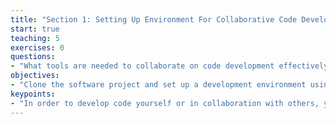 ```yaml
---
title: "Section 1: Setting Up Environment For Collaborative Code Development"
start: true
teaching: 5
exercises: 0
questions:
- "What tools are needed to collaborate on code development effectively?"
objectives:
- "Clone the software project and set up a development environment using command line shell, PyCharm, Git and GitHub"
keypoints:
- "In order to develop code yourself or in collaboration with others, you need to use a number of different software development tools simultaneously and decide which tool is right for you."
---
```


